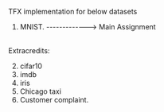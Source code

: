 TFX implementation for below datasets
1. MNIST. -------------> Main Assignment <br>

<br> 
Extracredits: <br>

2. cifar10
3. imdb
4. iris
5. Chicago taxi
6. Customer complaint.
